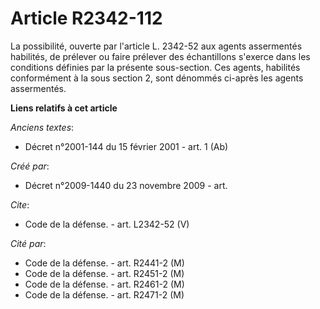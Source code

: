 # Article R2342-112

La possibilité, ouverte par l'article L. 2342-52 aux agents assermentés habilités, de prélever ou faire prélever des
échantillons s'exerce dans les conditions définies par la présente sous-section. Ces agents, habilités conformément à la sous
section 2, sont dénommés ci-après les agents assermentés.

**Liens relatifs à cet article**

_Anciens textes_:

  - Décret n°2001-144 du 15 février 2001 - art. 1 (Ab)

_Créé par_:

  - Décret n°2009-1440 du 23 novembre 2009 - art.

_Cite_:

  - Code de la défense. - art. L2342-52 (V)

_Cité par_:

  - Code de la défense. - art. R2441-2 (M)
  - Code de la défense. - art. R2451-2 (M)
  - Code de la défense. - art. R2461-2 (M)
  - Code de la défense. - art. R2471-2 (M)
